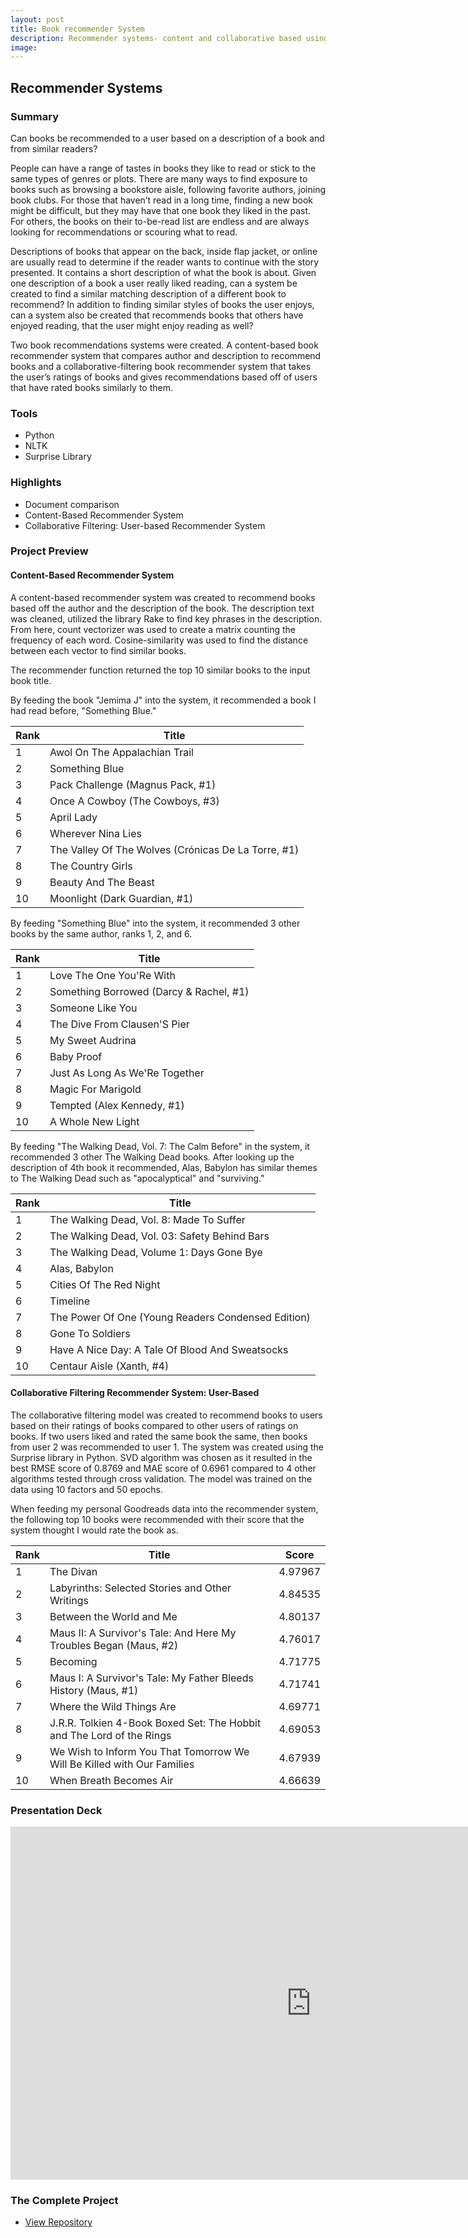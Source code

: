 ```yaml
---
layout: post
title: Book recommender System
description: Recommender systems- content and collaborative based using document comparison and user ratings.
image:
---
```



## Recommender Systems

### Summary
Can books be recommended to a user based on a description of a book and from similar readers?

People can have a range of tastes in books they like to read or stick to the same types of genres or plots. There are many ways to find exposure to books such as browsing a bookstore aisle, following favorite authors, joining book clubs. For those that haven’t read in a long time, finding a new book might be difficult, but they may have that one book they liked in the past. For others, the books on their to-be-read list are endless and are always looking for recommendations or scouring what to read.

Descriptions of books that appear on the back, inside flap jacket, or online are usually read to determine if the reader wants to continue with the story presented. It contains a short description of what the book is about. Given one description of a book a user really liked reading, can a system be created to find a similar matching description of a different book to recommend? In addition to finding similar styles of books the user enjoys, can a system also be created that recommends books that others have enjoyed reading, that the user might enjoy reading as well?

Two book recommendations systems were created. A content-based book recommender system that compares author and description to recommend books and a collaborative-filtering book recommender system that takes the user’s ratings of books and gives recommendations based off of users that have rated books similarly to them.  


### Tools
* Python
* NLTK
* Surprise Library

### Highlights
* Document comparison
* Content-Based Recommender System
* Collaborative Filtering: User-based Recommender System


### Project Preview


#### Content-Based Recommender System

A content-based recommender system was created to recommend books based off the author and the description of the book. The description text was cleaned, utilized the library Rake to find key phrases in the description. From here, count vectorizer was used to create a matrix counting the frequency of each word. Cosine-similarity was used to find the distance between each vector to find similar books.

The recommender function returned the top 10 similar books to the input book title.

By feeding the book "Jemima J" into the system, it recommended a book I had read before, "Something Blue."

|   Rank | Title                                               |
|--------|-----------------------------------------------------|
|      1 | Awol On The Appalachian Trail                       |
|      2 | Something Blue                                      |
|      3 | Pack Challenge (Magnus Pack, #1)                    |
|      4 | Once A Cowboy (The Cowboys, #3)                     |
|      5 | April Lady                                          |
|      6 | Wherever Nina Lies                                  |
|      7 | The Valley Of The Wolves (Crónicas De La Torre, #1) |
|      8 | The Country Girls                                   |
|      9 | Beauty And The Beast                                |
|     10 | Moonlight (Dark Guardian, #1)                       |


By feeding "Something Blue" into the system, it recommended 3 other books by the same author, ranks 1, 2, and 6.

|   Rank | Title                                   |
|--------|-----------------------------------------|
|      1 | Love The One You'Re With                |
|      2 | Something Borrowed (Darcy & Rachel, #1) |
|      3 | Someone Like You                        |
|      4 | The Dive From Clausen'S Pier            |
|      5 | My Sweet Audrina                        |
|      6 | Baby Proof                              |
|      7 | Just As Long As We'Re Together          |
|      8 | Magic For Marigold                      |
|      9 | Tempted (Alex Kennedy, #1)              |
|     10 | A Whole New Light                       |


By feeding "The Walking Dead, Vol. 7: The Calm Before" in the system, it recommended 3 other The Walking Dead books. After looking up the description of 4th book it recommended, Alas, Babylon has similar themes to The Walking Dead such as "apocalyptical" and "surviving."

|   Rank | Title                                              |
|--------|----------------------------------------------------|
|      1 | The Walking Dead, Vol. 8: Made To Suffer           |
|      2 | The Walking Dead, Vol. 03: Safety Behind Bars      |
|      3 | The Walking Dead, Volume 1: Days Gone Bye          |
|      4 | Alas, Babylon                                      |
|      5 | Cities Of The Red Night                            |
|      6 | Timeline                                           |
|      7 | The Power Of One (Young Readers Condensed Edition) |
|      8 | Gone To Soldiers                                   |
|      9 | Have A Nice Day: A Tale Of Blood And Sweatsocks    |
|     10 | Centaur Aisle (Xanth, #4)                          |


#### Collaborative Filtering Recommender System: User-Based

The collaborative filtering model was created to recommend books to users based on their ratings of books compared to other users of ratings on books. If two users liked and rated the same book the same, then books from user 2 was recommended to user 1. The system was created using the Surprise library in Python. SVD algorithm was chosen as it resulted in the best RMSE score of 0.8769 and MAE score of 0.6961 compared to 4 other algorithms tested through cross validation. The model was trained on the data using 10 factors and 50 epochs.

When feeding my personal Goodreads data into the recommender system, the following top 10 books were recommended with their score that the system thought I would rate the book as.


|   Rank | Title                                                                   |   Score |
|--------|-------------------------------------------------------------------------|---------|
|      1 | The Divan                                                               | 4.97967 |
|      2 | Labyrinths: Selected Stories and Other Writings                         | 4.84535 |
|      3 | Between the World and Me                                                | 4.80137 |
|      4 | Maus II: A Survivor's Tale: And Here My Troubles Began (Maus, #2)       | 4.76017 |
|      5 | Becoming                                                                | 4.71775 |
|      6 | Maus I: A Survivor's Tale: My Father Bleeds History (Maus, #1)          | 4.71741 |
|      7 | Where the Wild Things Are                                               | 4.69771 |
|      8 | J.R.R. Tolkien 4-Book Boxed Set: The Hobbit and The Lord of the Rings   | 4.69053 |
|      9 | We Wish to Inform You That Tomorrow We Will Be Killed with Our Families | 4.67939 |
|     10 | When Breath Becomes Air                                                 | 4.66639 |


### Presentation Deck
<iframe src="https://bellevueuniversity-my.sharepoint.com/personal/tcapobianco_my365_bellevue_edu/_layouts/15/Doc.aspx?sourcedoc={647af3c7-4aff-40f6-9355-fe179f2f2eca}&amp;action=embedview&amp;wdAr=1.7777777777777777" width="962px" height="565px" frameborder="0">This is an embedded <a target="_blank" href="https://office.com">Microsoft Office</a> presentation, powered by <a target="_blank" href="https://office.com/webapps">Office</a>.</iframe>

### The Complete Project
<section id="Repository">
	<div class="inner">
    <ul class="actions fit small">
      <li><a href="https://github.com/Torreylee1028/Book-Rec" target="_blank" class="button small">View Repository</a></li>
    </ul>
	</div>
</section>
